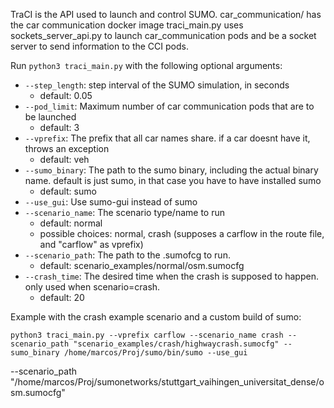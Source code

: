 TraCI is the API used to launch and control SUMO.
car_communication/ has the car communication docker image
traci_main.py uses sockets_server_api.py to launch car_communication pods and be a socket server to send information to the CCI pods.

Run `python3 traci_main.py` with the following optional arguments:

- `--step_length`: step interval of the SUMO simulation, in seconds
  - default: 0.05
- `--pod_limit`: Maximum number of car communication pods that are to be launched
  - default: 3
- `--vprefix`: The prefix that all car names share. if a car doesnt have it, throws an exception
  - default: veh
- `--sumo_binary`: The path to the sumo binary, including the actual binary name. default is just sumo, in that case you have to have installed sumo
  - default: sumo
- `--use_gui`: Use sumo-gui instead of sumo
- `--scenario_name`: The scenario type/name to run
  - default: normal
  - possible choices: normal, crash (supposes a carflow in the route file, and "carflow" as vprefix)
- `--scenario_path`: The path to the .sumofcg to run.
  - default: scenario_examples/normal/osm.sumocfg
- `--crash_time`: The desired time when the crash is supposed to happen. only used when scenario=crash.
  - default: 20

Example with the crash example scenario and a custom build of sumo:

`python3 traci_main.py --vprefix carflow --scenario_name crash --scenario_path "scenario_examples/crash/highwaycrash.sumocfg" --sumo_binary /home/marcos/Proj/sumo/bin/sumo --use_gui`


--scenario_path "/home/marcos/Proj/sumonetworks/stuttgart_vaihingen_universitat_dense/osm.sumocfg"